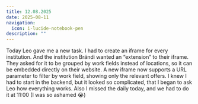 ```yaml
---
title: 12.08.2025
date: 2025-08-11
navigation:
  icon: i-lucide-notebook-pen
description: ""
---
```


Today Leo gave me a new task. I had to create an iframe for every institution. And the institution Brändi wanted an “extension” to their iframe. They asked for it to be grouped by work fields instead of locations, so it can be embedded directly on their website. A new iframe now supports a URL parameter to filter by work field, showing only the relevant offers. I knew I had to start in the backend, but it looked so complicated, that I began to ask Leo how everything works.
Also I missed the daily today, and we had to do it at 11:00 (I was so ashamed 😭)
